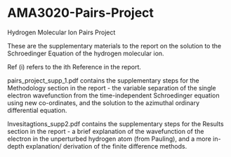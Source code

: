 # AMA3020-Pairs-Project
Hydrogen Molecular Ion Pairs Project

These are the supplementary materials to the report on the solution to the Schroedinger Equation of the hydrogen molecular ion. 

Ref (i) refers to the ith Reference in the report.

pairs_project_supp_1.pdf contains the supplementary steps for the Methodology section in the report - the variable separation of the single electron wavefunction from the time-independent Schroedinger equation using new co-ordinates, and the solution to the azimuthal ordinary differential equation.

Invesitagtions_supp2.pdf contains the supplementary steps for the Results section in the report - a brief explanation of the wavefunction of the electron in the unperturbed hydrogen atom (from Pauling), and a more in-depth explanation/ derivation of the finite difference methods.
